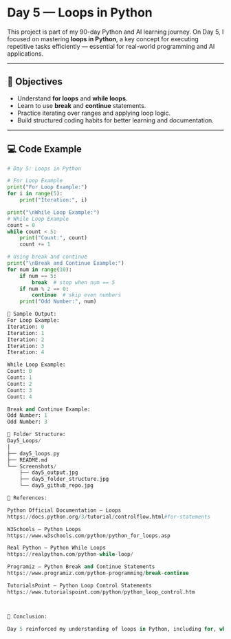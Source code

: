 # Day 5 — Loops in Python

This project is part of my 90-day Python and AI learning journey. On Day 5, I focused on mastering **loops in Python**, a key concept for executing repetitive tasks efficiently — essential for real-world programming and AI applications.

---

## 🧠 Objectives

- Understand **for loops** and **while loops**.
- Learn to use **break** and **continue** statements.
- Practice iterating over ranges and applying loop logic.
- Build structured coding habits for better learning and documentation.

---

## 💻 Code Example

```python
# Day 5: Loops in Python

# For Loop Example
print("For Loop Example:")
for i in range(5):
    print("Iteration:", i)

print("\nWhile Loop Example:")
# While Loop Example
count = 0
while count < 5:
    print("Count:", count)
    count += 1

# Using break and continue
print("\nBreak and Continue Example:")
for num in range(10):
    if num == 5:
        break  # stop when num == 5
    if num % 2 == 0:
        continue  # skip even numbers
    print("Odd Number:", num)

🧮 Sample Output:
For Loop Example:
Iteration: 0
Iteration: 1
Iteration: 2
Iteration: 3
Iteration: 4

While Loop Example:
Count: 0
Count: 1
Count: 2
Count: 3
Count: 4

Break and Continue Example:
Odd Number: 1
Odd Number: 3

📂 Folder Structure:
Day5_Loops/
│
├── day5_loops.py
├── README.md
└── Screenshots/
    ├── day5_output.jpg
    ├── day5_folder_structure.jpg
    └── day5_github_repo.jpg

🔗 References:

Python Official Documentation — Loops
https://docs.python.org/3/tutorial/controlflow.html#for-statements

W3Schools — Python Loops
https://www.w3schools.com/python/python_for_loops.asp

Real Python — Python While Loops
https://realpython.com/python-while-loop/

Programiz — Python Break and Continue Statements
https://www.programiz.com/python-programming/break-continue

TutorialsPoint — Python Loop Control Statements
https://www.tutorialspoint.com/python/python_loop_control.htm



🏁 Conclusion:

Day 5 reinforced my understanding of loops in Python, including for, while, and loop control statements like break and continue. These concepts are crucial for writing efficient code and building logic for AI applications. Through consistent practice, I am developing structured coding habits that will support more complex Python and AI projects in the future.
